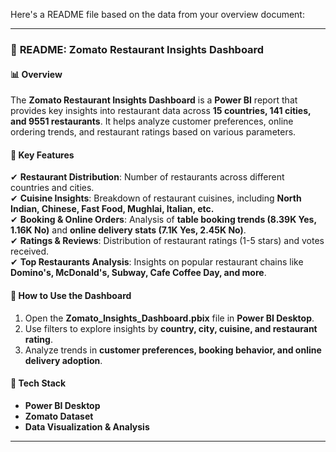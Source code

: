 Here's a README file based on the data from your overview document:  

---

### 📌 **README: Zomato Restaurant Insights Dashboard**  

#### 📊 **Overview**  
The **Zomato Restaurant Insights Dashboard** is a **Power BI** report that provides key insights into restaurant data across **15 countries, 141 cities, and 9551 restaurants**. It helps analyze customer preferences, online ordering trends, and restaurant ratings based on various parameters.

#### 📌 **Key Features**  
✔ **Restaurant Distribution**: Number of restaurants across different countries and cities.  
✔ **Cuisine Insights**: Breakdown of restaurant cuisines, including **North Indian, Chinese, Fast Food, Mughlai, Italian, etc.**  
✔ **Booking & Online Orders**: Analysis of **table booking trends (8.39K Yes, 1.16K No)** and **online delivery stats (7.1K Yes, 2.45K No)**.  
✔ **Ratings & Reviews**: Distribution of restaurant ratings (1-5 stars) and votes received.  
✔ **Top Restaurants Analysis**: Insights on popular restaurant chains like **Domino's, McDonald's, Subway, Cafe Coffee Day, and more**.  

#### 🚀 **How to Use the Dashboard**  
1. Open the **Zomato_Insights_Dashboard.pbix** file in **Power BI Desktop**.  
2. Use filters to explore insights by **country, city, cuisine, and restaurant rating**.  
3. Analyze trends in **customer preferences, booking behavior, and online delivery adoption**.  

#### 🔗 **Tech Stack**  
- **Power BI Desktop**  
- **Zomato Dataset**  
- **Data Visualization & Analysis**  

---
